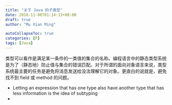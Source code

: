 ```yaml
---
title: "关于 Java 的子类型"
date: 2018-11-06T01:14:13+08:00
draft: true
author: "Mu Xian Ming"

autoCollapseToc: true
categories: [P]
tags: [Java]
---
```


类型可以看作是满足某一条件的一类值的集合的名称。编程语言中的静态类型系统是为了（静态地）防止值与集合的错误匹配。对于所谓的面向对象语言来说，类型系统最主要的任务是避免将消息发送给没法理解它的对象。更直白的说就是，避免找不到 field 或 method 的问题。

- Letting an expression that has one type also have another type that has less information is the idea of subtyping
- 
